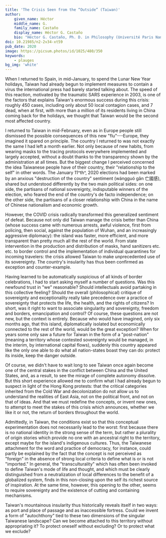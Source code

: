 ```yaml
---
title: 'The Crisis Seen from the “Outside” (Taiwan)'
author:
    given_name: Héctor
    middle_name: G.
    family_name: Castaño
    display_name: Héctor G. Castaño
    bio: "Héctor G. Castaño, Ph. D. in Philosophy (Université Paris Nanterre, 2017), works currently as a postdoctoral researcher at the Research Center for Chinese Cultural Subjectivity in Taiwan (National Chengchi University) and has been appointed program director at the Collège International de Philosophie (2019-2025)."
doi: 10.21985/n2-2v34-xt59
pub_date: 2020
image: https://picsum.photos/id/1025/480/350
keywords:
    - plauges
bg_img: 'white'
---
```


When I returned to Spain, in mid-January, to spend the Lunar New Year holidays, Taiwan had already begun to implement measures to contain a virus the international press had barely started talking about. The speed of this reaction, motivated by the traumatic SARS experience in 2003, is one of the factors that explains Taiwan's enormous success during this crisis: roughly 450 cases, including only about 50 local contagion cases, and 7 dead, when at first, with more than a million of its residents living in China coming back for the holidays, we thought that Taiwan would be the second most affected country.

I returned to Taiwan in mid-February, even as in Europe people still dismissed the possible consequences of this new "flu"---Europe, they imagined it spared on principle. The country I returned to was not exactly the same I had left a month earlier. Not only because of new habits, from wearing masks to the tracing protocols everywhere implemented and largely accepted, without a doubt thanks to the transparency shown by the administration at all times. But the biggest change I perceived concerned the idea Taiwanese people have of their country, their "relationship to the self" in other words. The January 11^th^, 2020 elections had been marked by an anxious "destruction of the country" sentiment (wángguó gǎn 亡國感), shared but understood differently by the two main political sides: on one side, the partisans of national sovereignty, indisputable winners of the election, who feared the end of the country's de facto independence; on the other side, the partisans of a closer relationship with China in the name of Chinese nationalism and economic growth.

However, the COVID crisis radically transformed this generalized sentiment of defeat. Because not only did Taiwan manage the crisis better than China (whose success came with numerous arrests, awful violence, first from policing, then social, against the population of Wuhan, and an increasingly aggressive diplomacy): the island was faster, more efficient, and more transparent than pretty much all the rest of the world. From state intervention in the production and distribution of masks, hand sanitizers etc. etc. to border control and the implementation of individual quarantines for incoming travelers: the crisis allowed Taiwan to make unprecedented use of its sovereignty. The country's insularity has thus been confirmed as exception and counter-example.

Having learned to be automatically suspicious of all kinds of border celebrations, I had to start asking myself a number of questions. Was this newfound trust in "we" reasonable? Should intellectuals avoid partaking in this collective feeling? Should the overall (philosophical) critique of sovereignty and exceptionality really take precedence over a practice of sovereignty that protects the life, the health, and the rights of citizens? In short, was it right to want to associate singularity and sovereignty, freedom and borders, emancipation and control? Of course, these questions are not new, but the context is entirely. Because who would have imagined, only six months ago, that this island, diplomatically isolated but economically connected to the rest of the world, would be the great exception? When for years some only saw a future for Taiwan in the form of a "post-nation" (meaning a territory whose contested sovereignty would be managed, in the interim, by international capital flows), suddenly this country appeared like the only one able to do what all nation-states boast they can do: protect its inside, keep the danger outside.

Of course, we didn't have to wait long to see Taiwan once again become one of the central stakes in the conflict between China and the United States, and, as a result, to see the mirage of complete autonomy dissolve. But this short experience allowed me to confirm what I had already begun to suspect in light of the Hong Kong protests: that the critical categories inherited from the Cold War and decolonization do not allow us to understand the realities of East Asia, not on the political front, and not on that of ideas. And that we must redefine the concepts, or invent new ones, to attempt to meet the stakes of this crisis which announces, whether we like it or not, the return of borders throughout the world.

Admittedly, in Taiwan, the conditions exist so that this conceptual experimentation does not necessarily lead to the worst: first because there is no national identity in the strong sense of the term, but rather a plurality of origin stories which provide no one with an ancestral right to the territory, except maybe for the island's indigenous cultures. Thus, the Taiwanese attachment for the word and practice of democracy, for instance, could partly be explained by the fact that the concept is not perceived as "foreign" in the absence of strong local criteria to define what is or is not "imported." In general, the "transculturality" which has often been invoked to define Taiwan's mode of life and thought, and which must be clearly distinguished from a neutralization of local differences to the benefit of a globalized system, finds in this non-closing upon the self its richest source of inspiration. At the same time, however, this opening to the other, seems to require sovereignty and the existence of cutting and containing mechanisms.

Taiwan's mountainous insularity thus historically reveals itself in two ways: as port and place of passage and as inaccessible fortress. Could we invent a form of "autochthony" tied to these two dimensions of the singular Taiwanese landscape? Can we become attached to this territory without appropriating it? To protect oneself without excluding? Or to protect what we exclude?
